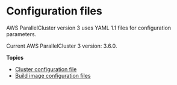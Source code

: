 # Configuration files<a name="configuration-v3"></a>

AWS ParallelCluster version 3 uses YAML 1\.1 files for configuration parameters\.

Current AWS ParallelCluster 3 version: 3\.6\.0\.

**Topics**
+ [Cluster configuration file](cluster-configuration-file-v3.md)
+ [Build image configuration files](image-builder-configuration-file-v3.md)